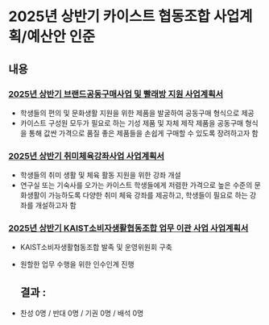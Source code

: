 2025년 상반기 카이스트 협동조합 사업계획/예산안 인준
===

## 내용

### [2025년 상반기 브랜드공동구매사업 및 빨래방 지원 사업계획서](협동조합_브랜드공동구매.md)
- 학생들의 편의 및 문화생활 지원을 위한 제품을 발굴하여 공동구매 형식으로 제공
- 카이스트 구성원 모두가 필요로 하는 기성 제품 및 자체 제작 제품을 공동구매 형식을 통해 값싼 가격으로 품질 좋은 제품들을 손쉽게 구매할 수 있도록 장려하고자 함

### [2025년 상반기 취미체육강좌사업 사업계획서](협동조합_취미체육.md)
- 학생들의 취미 생활 및 체육 활동 지원을 위한 강좌 개설
- 연구실 또는 기숙사를 오가는 카이스트 학생들에게 저렴한 가격으로 높은 수준의 문화생활이 가능하도록 다양한 취미 체육 강좌를 제공하고, 학생들이 필요로 하는 강좌를 개설하고자 함

### [2025년 상반기 KAIST소비자생활협동조합 업무 이관 사업 사업계획서](협동조합_이관사업.md)
- KAIST소비자생활협동조합 발족 및 운영위원회 구축
- 원할한 업무 수행을 위한 인수인계 진행

  ## 결과 :
- 찬성 0명 / 반대 0명 / 기권 0명 / 배석 0명
